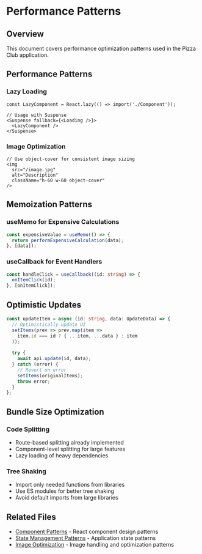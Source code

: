 # Performance Patterns

## Overview

This document covers performance optimization patterns used in the Pizza Club application.

## Performance Patterns

### Lazy Loading
```tsx
const LazyComponent = React.lazy(() => import('./Component'));

// Usage with Suspense
<Suspense fallback={<Loading />}>
  <LazyComponent />
</Suspense>
```

### Image Optimization
```tsx
// Use object-cover for consistent image sizing
<img 
  src="/image.jpg" 
  alt="Description"
  className="h-60 w-60 object-cover"
/>
```

## Memoization Patterns

### useMemo for Expensive Calculations
```typescript
const expensiveValue = useMemo(() => {
  return performExpensiveCalculation(data);
}, [data]);
```

### useCallback for Event Handlers
```typescript
const handleClick = useCallback((id: string) => {
  onItemClick(id);
}, [onItemClick]);
```

## Optimistic Updates

```typescript
const updateItem = async (id: string, data: UpdateData) => {
  // Optimistically update UI
  setItems(prev => prev.map(item => 
    item.id === id ? { ...item, ...data } : item
  ));
  
  try {
    await api.update(id, data);
  } catch (error) {
    // Revert on error
    setItems(originalItems);
    throw error;
  }
};
```

## Bundle Size Optimization

### Code Splitting
- Route-based splitting already implemented
- Component-level splitting for large features
- Lazy loading of heavy dependencies

### Tree Shaking
- Import only needed functions from libraries
- Use ES modules for better tree shaking
- Avoid default imports from large libraries

## Related Files

- [Component Patterns](./component-patterns.md) - React component design patterns
- [State Management Patterns](./state-management-patterns.md) - Application state patterns
- [Image Optimization](./image-optimization.md) - Image handling and optimization patterns